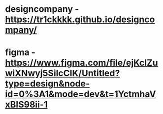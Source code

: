 # designcompany - https://tr1ckkkk.github.io/designcompany/
# figma - https://www.figma.com/file/ejKclZuwiXNwyj5SilcCIK/Untitled?type=design&node-id=0%3A1&mode=dev&t=1YctmhaVxBIS98ii-1
